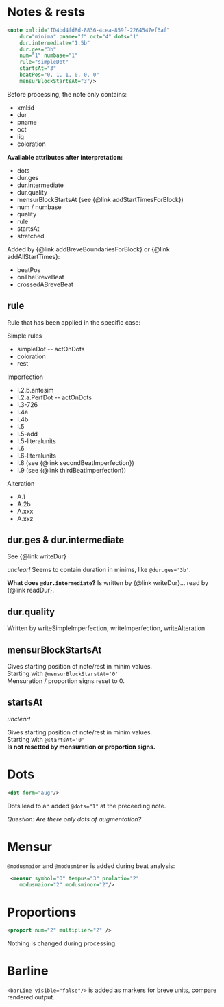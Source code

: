 # Notes & rests

```xml
<note xml:id="ID4bd4fd8d-8836-4cea-859f-2264547ef6af"
    dur="minima" pname="f" oct="4" dots="1" 
    dur.intermediate="1.5b" 
    dur.ges="3b"
    num="1" numbase="1" 
    rule="simpleDot" 
    startsAt="3"
    beatPos="0, 1, 1, 0, 0, 0" 
    mensurBlockStartsAt="3"/>
```

Before processing, the note only contains:
* xml:id 
* dur 
* pname 
* oct
* lig
* coloration

**Available attributes after interpretation:**
* dots
* dur.ges
* dur.intermediate
* dur.quality
* mensurBlockStartsAt (see {@link addStartTimesForBlock})
* num / numbase
* quality
* rule
* startsAt
* stretched

Added by {@link addBreveBoundariesForBlock} or {@link addAllStartTimes}:
* beatPos 
* onTheBreveBeat 
* crossedABreveBeat

## rule

Rule that has been applied in the specific case: 

Simple rules
* simpleDot  -- actOnDots
* coloration   
* rest

Imperfection

* I.2.b.antesim  
* I.2.a.PerfDot -- actOnDots
* I.3-726  
* I.4a  
* I.4b   
* I.5
* I.5-add
* I.5-literalunits
* I.6
* I.6-literalunits
* I.8 (see {@link secondBeatImperfection})
* I.9 (see {@link thirdBeatImperfection})

Alteration
* A.1
* A.2b
* A.xxx
* A.xxz

## dur.ges & dur.intermediate

See {@link writeDur}

_unclear!_
Seems to contain duration in minims, like `@dur.ges='3b'`.   

**What does `@dur.intermediate`?**
Is written by {@link writeDur}... read by {@link readDur}.

## dur.quality

Written by writeSimpleImperfection, writeImperfection, writeAlteration

## mensurBlockStartsAt

Gives starting position of note/rest in minim values.  
Starting with `@mensurBlockStarstAt='0'`  
Mensuration / proportion signs reset to 0.

## startsAt

_unclear!_

Gives starting position of note/rest in minim values.  
Starting with `@startsAt='0'`  
**Is not resetted by mensuration or proportion signs.**

# Dots

```xml
<dot form="aug"/>
```

Dots lead to an added `@dots="1"` at the preceeding note.

_Question: Are there only dots of augmentation?_

# Mensur

`@modusmaior` and `@modusminor` is added during beat analysis:
```xml
 <mensur symbol="O" tempus="3" prolatio="2" 
    modusmaior="2" modusminor="2"/>
```

# Proportions

```xml
<proport num="2" multiplier="2" />
```

Nothing is changed during processing.

# Barline

`<barLine visible="false"/>` is added as markers for breve units, compare rendered output.